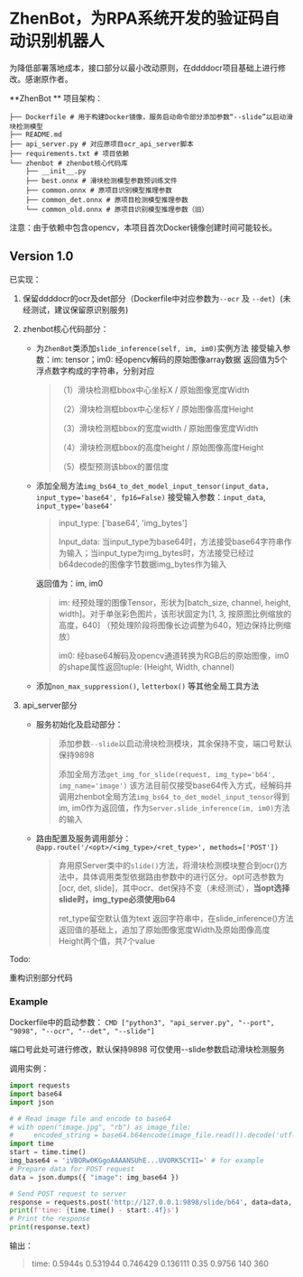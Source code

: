 # ZhenBot，为RPA系统开发的验证码自动识别机器人

为降低部署落地成本，接口部分以最小改动原则，在ddddocr项目基础上进行修改。感谢原作者。

**ZhenBot ** 项目架构：

```.
├── Dockerfile # 用于构建Docker镜像，服务启动命令部分添加参数“--slide”以启动滑块检测模型
├── README.md 
├── api_server.py # 对应原项目ocr_api_server脚本
├── requirements.txt # 项目依赖
└── zhenbot # zhenbot核心代码库
    ├── __init__.py 
    ├── best.onnx # 滑块检测模型参数预训练文件
    ├── common.onnx # 原项目识别模型推理参数
    ├── common_det.onnx # 原项目检测模型推理参数
    └── common_old.onnx # 原项目识别模型推理参数（旧）
```

注意：由于依赖中包含opencv，本项目首次Docker镜像创建时间可能较长。

## Version 1.0

已实现：

1. 保留ddddocr的ocr及det部分（Dockerfile中对应参数为`--ocr` 及 `--det`）(未经测试，建议保留原识别服务)

2. zhenbot核心代码部分：

    - 为`ZhenBot`类添加`slide_inference(self, im, im0)`实例方法
        接受输入参数：im: tensor；im0: 经opencv解码的原始图像array数据
        返回值为5个浮点数字构成的字符串，分别对应

        > （1）滑块检测框bbox中心坐标X / 原始图像宽度Width
        >
        > （2）滑块检测框bbox中心坐标Y / 原始图像高度Height
        >
        > （3）滑块检测框bbox的宽度width / 原始图像宽度Width
        >
        > （4）滑块检测框bbox的高度height / 原始图像高度Height
        >
        > （5）模型预测该bbox的置信度

    - 添加全局方法`img_bs64_to_det_model_input_tensor(input_data, input_type='base64', fp16=False)`
        接受输入参数：`input_data`, ` input_type='base64'`

        > input_type: ['base64', 'img_bytes']
        >
        > Input_data: 当input_type为base64时，方法接受base64字符串作为输入；当input_type为img_bytes时，方法接受已经过b64decode的图像字节数据img_bytes作为输入

        返回值为：im, im0

        > im: 经预处理的图像Tensor，形状为[batch_size, channel, height, width]。对于单张彩色图片，该形状固定为[1, 3, 按原图比例缩放的高度，640] （预处理阶段将图像长边调整为640，短边保持比例缩放）
        >
        > im0: 经base64解码及opencv通道转换为RGB后的原始图像，im0的shape属性返回tuple: (Height, Width, channel)

    - 添加`non_max_suppression()`, `letterbox()` 等其他全局工具方法

3. api_server部分 

    - 服务初始化及启动部分：

        > 添加参数`--slide`以启动滑块检测模块，其余保持不变，端口号默认保持9898
        >
        > 添加全局方法`get_img_for_slide(request, img_type='b64', img_name='image')`
        > 该方法目前仅接受base64传入方式，经解码并调用zhenbot全局方法`img_bs64_to_det_model_input_tensor`得到im, im0作为返回值，作为`Server.slide_inference(im, im0)`方法的输入

    - 路由配置及服务调用部分：`@app.route('/<opt>/<img_type>/<ret_type>', methods=['POST'])`

        >弃用原Server类中的`slide()`方法，将滑块检测模块整合到ocr()方法中，具体调用类型依据路由参数中的<opt>进行区分。opt可选参数为[ocr, det, slide]，其中ocr、det保持不变（未经测试），**当opt选择slide时，img_type必须使用b64**
        >
        >ret_type留空默认值为text
        >返回字符串中，在slide_inference()方法返回值的基础上，追加了原始图像宽度Width及原始图像高度Height两个值，共7个value

Todo:

重构识别部分代码

### Example

Dockerfile中的启动参数：
`CMD ["python3", "api_server.py", "--port", "9898", "--ocr", "--det", "--slide"]`

端口号此处可进行修改，默认保持9898
可仅使用--slide参数启动滑块检测服务

调用实例：

```python
import requests
import base64
import json

# # Read image file and encode to base64
# with open("image.jpg", "rb") as image_file:
#     encoded_string = base64.b64encode(image_file.read()).decode('utf-8')
import time
start = time.time()
img_base64 = 'iVBORw0KGgoAAAANSUhE...UVORK5CYII=' # for example
# Prepare data for POST request
data = json.dumps({ "image": img_base64 })

# Send POST request to server
response = requests.post('http://127.0.0.1:9898/slide/b64', data=data, headers={'Content-Type': 'application/json'})
print(f'time: {time.time() - start:.4f}s')
# Print the response
print(response.text)

```

输出：

> time: 0.5944s 
> 0.531944 0.746429 0.136111 0.35 0.9756 140 360
